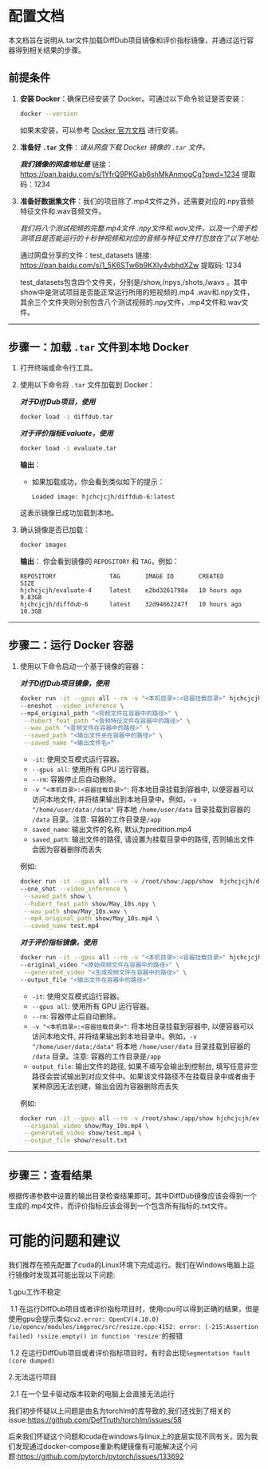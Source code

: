# 配置文档

本文档旨在说明从.tar文件加载DiffDub项目镜像和评价指标镜像，并通过运行容器得到相关结果的步骤。

## 前提条件

1. **安装 Docker**：确保已经安装了 Docker。可通过以下命令验证是否安装：

   ```bash
   docker --version
   ```

   如果未安装，可以参考 [Docker 官方文档](https://docs.docker.com/get-docker/) 进行安装。

2. **准备好 `.tar` 文件**：*请从网盘下载 Docker 镜像的 `.tar` 文件。*

   ***我们镜像的网盘地址是*** 链接：https://pan.baidu.com/s/1YfrQ9PKGab6shMkAnmogCg?pwd=1234 提取码：1234

3. **准备好数据集文件**：我们的项目除了.mp4文件之外，还需要对应的.npy音频特征文件和.wav音频文件。

   *我们将八个测试视频的完整.mp4文件 .npy文件和.wav文件，以及一个用于检测项目是否能运行的十秒钟视频和对应的音频与特征文件打包放在了以下地址:*

   通过网盘分享的文件：test_datasets
   链接: https://pan.baidu.com/s/1_5K6STw6b9KXly4vbhdXZw 提取码: 1234

   test_datasets包含四个文件夹，分别是/show,/npys,/shots,/wavs 。其中show中是测试项目是否能正常运行所用的短视频的.mp4 .wav和.npy文件，其余三个文件夹则分别包含八个测试视频的.npy文件，.mp4文件和.wav文件。

------



## 步骤一：加载 `.tar` 文件到本地 Docker

1. 打开终端或命令行工具。

2. 使用以下命令将 `.tar` 文件加载到 Docker：

   ***对于DiffDub项目，使用***

   ```bash
   docker load -i diffdub.tar
   ```

   ***对于评价指标Evaluate，使用***

   ```bash
   docker load -i evaluate.tar
   ```

   **输出**：

   - 如果加载成功，你会看到类似如下的提示：

     ```
     Loaded image: hjchcjcjh/diffdub-6:latest
     ```

   这表示镜像已成功加载到本地。

   

3. 确认镜像是否已加载：

   ```bash
   docker images
   ```

   **输出**： 你会看到镜像的 `REPOSITORY` 和 `TAG`，例如：

   ```
   REPOSITORY               TAG       IMAGE ID       CREATED        SIZE
   hjchcjcjh/evaluate-4     latest    e2bd3261798a   10 hours ago   9.83GB
   hjchcjcjh/diffdub-6      latest    32d94662247f   10 hours ago   10.3GB
   ```

------



## 步骤二：运行 Docker 容器

1. 使用以下命令启动一个基于镜像的容器：

   ***对于DiffDub项目镜像，使用***

   ```bash
   docker run -it --gpus all --rm -v "<本机目录>:<容器挂载目录>" hjchcjcjh/diffdub-6:latest \
   --oneshot --video_inference \
   --mp4_original_path "<视频文件在容器中的路径>" \
    --hubert_feat_path "<音频特征文件在容器中的路径>" \
    --wav_path "<音频文件在容器中的路径>" \
    --saved_path "<输出文件夹在容器中的路径>" \
    --saved_name "<输出文件名>"
   ```

   - `-it`: 使用交互模式运行容器。
   - `--gpus all`: 使用所有 GPU 运行容器。
   - `--rm`: 容器停止后自动删除。
    - `-v "<本机目录>:<容器挂载目录>"`: 将本地目录挂载到容器中, 以便容器可以访问本地文件, 并将结果输出到本地目录中。例如，`-v "/home/user/data:/data"` 将本地 `/home/user/data` 目录挂载到容器的 `/data` 目录。注意: 容器的工作目录是`/app`
    - `saved_name`: 输出文件的名称, 默认为predition.mp4
    - `saved_path`: 输出文件的路径, 请设置为挂载目录中的路径, 否则输出文件会因为容器删除而丢失

   例如:
   ```bash
   docker run -it --gpus all --rm -v /root/show:/app/show  hjchcjcjh/diffdub-6 \
   --one_shot --video_inference \
    --saved_path show \
    --hubert_feat_path show/May_10s.npy \
    --wav_path show/May_10s.wav \
    --mp4_original_path show/May_10s.mp4 \
    --saved_name test.mp4
    ```

   ***对于评价指标镜像，使用***

   ```bash
   docker run -it --gpus all --rm -v "<本机目录>:<容器挂载目录>" hjchcjcjh/evaluate-4:latest \
   --original_video "<原始视频文件在容器中的路径>" \
    --generated_video "<生成视频文件在容器中的路径>" \
   --output_file "<输出文件在容器中的路径>"
   ```
   - `-it`: 使用交互模式运行容器。
   - `--gpus all`: 使用所有 GPU 运行容器。
   - `--rm`: 容器停止后自动删除。
    - `-v "<本机目录>:<容器挂载目录>"`: 将本地目录挂载到容器中, 以便容器可以访问本地文件, 并将结果输出到本地目录中。例如，`-v "/home/user/data:/data"` 将本地 `/home/user/data` 目录挂载到容器的 `/data` 目录。注意: 容器的工作目录是`/app`
    - `output_file`: 输出文件的路径, 如果不填写会输出到控制台, 填写任意非空路径会尝试输出到对应文件中。如果该文件路径不在挂载目录中或者由于某种原因无法创建，输出会因为容器删除而丢失
   
   例如:
   ```bash
   docker run -it --gpus all --rm -v /root/show:/app/show hjchcjcjh/evaluate-4 \
    --original_video show/May_10s.mp4 \
    --generated_video show/test.mp4 \
    --output_file show/result.txt
   ```

------

## 步骤三：查看结果

根据传递参数中设置的输出目录检查结果即可。其中DiffDub镜像应该会得到一个生成的.mp4文件，而评价指标应该会得到一个包含所有指标的.txt文件。

# 可能的问题和建议

我们推荐在预先配置了cuda的Linux环境下完成运行。我们在Windows电脑上运行镜像时发现其可能出现以下问题:

1.gpu工作不稳定

​	1.1 在运行DiffDub项目或者评价指标项目时，使用cpu可以得到正确的结果，但是使用gpu会提示类似```cv2.error: OpenCV(4.10.0) /io/opencv/modules/imgproc/src/resize.cpp:4152: error: (-215:Assertion failed) !ssize.empty() in function 'resize'```的报错

​	1.2 在运行DiffDub项目或者评价指标项目时，有时会出现```Segmentation fault (core dumped)```

2.无法运行项目

​	2.1 在一个显卡驱动版本较新的电脑上会直接无法运行

我们初步怀疑以上问题是由名为torchlm的库导致的,我们还找到了相关的issue:https://github.com/DefTruth/torchlm/issues/58

后来我们怀疑这个问题和cuda在windows与linux上的底层实现不同有关。因为我们发现通过docker-compose重新构建镜像有可能解决这个问题:https://github.com/pytorch/pytorch/issues/133692